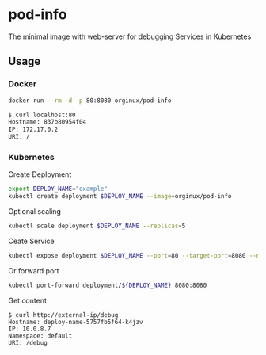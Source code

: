 # pod-info
The minimal image with web-server for debugging Services in Kubernetes

## Usage

### Docker
```bash
docker run --rm -d -p 80:8080 orginux/pod-info
```

```bash
$ curl localhost:80
Hostname: 837b80954f04
IP: 172.17.0.2
URI: /
```

### Kubernetes

Create Deployment
```bash
export DEPLOY_NAME="example"
kubectl create deployment $DEPLOY_NAME --image=orginux/pod-info
```

Optional scaling
```bash
kubectl scale deployment $DEPLOY_NAME --replicas=5
```


Ceate Service
```bash
kubectl expose deployment $DEPLOY_NAME --port=80 --target-port=8080 --name=${DEPLOY_NAME}-service --type=LoadBalancer
```

Or forward port
```bash
kubectl port-forward deployment/${DEPLOY_NAME} 8080:8080
```


Get content
```
$ curl http://external-ip/debug
Hostname: deploy-name-5757fb5f64-k4jzv
IP: 10.0.8.7
Namespace: default
URI: /debug
```
